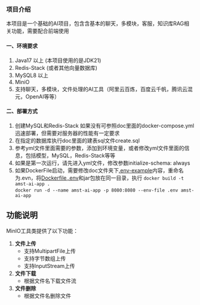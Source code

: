### 项目介绍

本项目是一个基础的AI项目，包含含基本的聊天，多模块，客服，知识库RAG相关功能，需要配合前端使用

#### 一、环境要求
1. Java17 以上 (本项目使用的是JDK21)
2. Redis-Stack (或者其他向量数据库)
3. MySQL8 以上
4. MiniO
5. 支持聊天，多模块，文件处理的AI工具（阿里云百炼，百度云千帆，腾讯云混元，OpenAI等等）

#### 二、部署方式
1. 创建MySQL和Redis-Stack 如果没有可参照doc里面的docker-compose.yml迅速部署，但需要对服务器的性能有一定要求
2. 在指定的数据库执行doc里面的建表sql文件create.sql
3. 参考yml文件里面需要的参数，添加到环境变量，或者修改yml文件里面的信息，包括模型，MySQL，Redis-Stack等等
4. 如果是第一次运行，请先进入yml文件，修改参数initialize-schema: always
5. 如果DockerFile启动，需要修改doc文件夹下[.env-example](doc/docker/.env-example)内容，重命名为.evn，将[Dockerfile](doc/docker/Dockerfile),[.env](doc/docker/.env)和jar包放在同一目录，执行
`docker build -t amst-ai-app .`  
`docker run -d --name amst-ai-app -p 8080:8080 --env-file .env amst-ai-app`

## 功能说明

MinIO工具类提供了以下功能：
1. **文件上传**
    - 支持MultipartFile上传
    - 支持字节数组上传
    - 支持InputStream上传
2. **文件下载**
    - 根据文件名下载文件流
3. **文件删除**
    - 根据文件名删除文件
